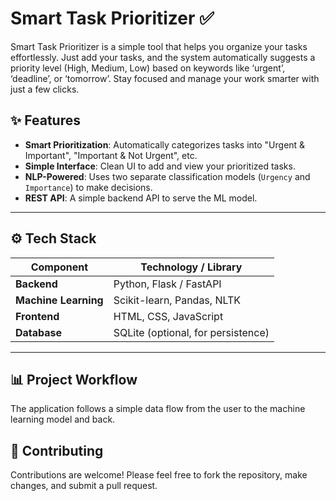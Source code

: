 # Smart Task Prioritizer ✅

Smart Task Prioritizer is a simple tool that helps you organize your tasks effortlessly. Just add your tasks, and the system automatically suggests a priority level (High, Medium, Low) based on keywords like ‘urgent’, ‘deadline’, or ‘tomorrow’. Stay focused and manage your work smarter with just a few clicks.

## ✨ Features

- **Smart Prioritization**: Automatically categorizes tasks into "Urgent & Important", "Important & Not Urgent", etc.
- **Simple Interface**: Clean UI to add and view your prioritized tasks.
- **NLP-Powered**: Uses two separate classification models (`Urgency` and `Importance`) to make decisions.
- **REST API**: A simple backend API to serve the ML model.

---

## ⚙️ Tech Stack

| Component           | Technology / Library                                       |
| ------------------- | ---------------------------------------------------------- |
| **Backend**         | Python, Flask / FastAPI                                    |
| **Machine Learning**| Scikit-learn, Pandas, NLTK                                 |
| **Frontend**        | HTML, CSS, JavaScript                                      |
| **Database**        | SQLite (optional, for persistence)                         |

---

## 📊 Project Workflow

The application follows a simple data flow from the user to the machine learning model and back.



## 🤝 Contributing
Contributions are welcome! Please feel free to fork the repository, make changes, and submit a pull request.
